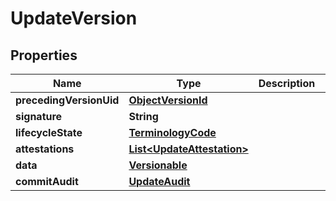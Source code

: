 # UpdateVersion

## Properties
Name | Type | Description | Notes
------------ | ------------- | ------------- | -------------
**precedingVersionUid** | [**ObjectVersionId**](ObjectVersionId.md) |  |  [optional]
**signature** | **String** |  |  [optional]
**lifecycleState** | [**TerminologyCode**](TerminologyCode.md) |  | 
**attestations** | [**List&lt;UpdateAttestation&gt;**](UpdateAttestation.md) |  |  [optional]
**data** | [**Versionable**](Versionable.md) |  | 
**commitAudit** | [**UpdateAudit**](UpdateAudit.md) |  | 
